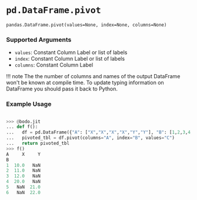 # `pd.DataFrame.pivot`

`pandas.DataFrame.pivot(values=None, index=None, columns=None)`

### Supported Arguments

- `values`: Constant Column Label or list of labels
- `index`: Constant Column Label or list of labels
- `columns`: Constant Column Label

!!! note
The the number of columns and names of the output DataFrame won't be known
at compile time. To update typing information on DataFrame you should pass it back to Python.

### Example Usage

```py

>>> @bodo.jit
... def f():
...   df = pd.DataFrame({"A": ["X","X","X","X","Y","Y"], "B": [1,2,3,4,5,6], "C": [10,11,12,20,21,22]})
...   pivoted_tbl = df.pivot(columns="A", index="B", values="C")
...   return pivoted_tbl
>>> f()
A     X     Y
B
1  10.0   NaN
2  11.0   NaN
3  12.0   NaN
4  20.0   NaN
5   NaN  21.0
6   NaN  22.0
```

